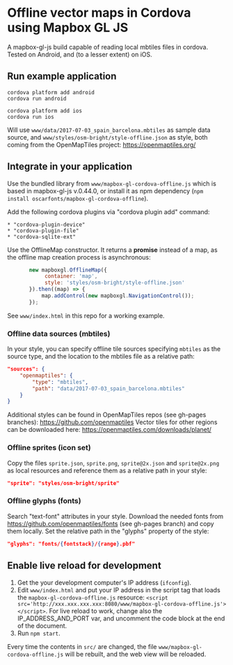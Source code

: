 # Offline vector maps in Cordova using Mapbox GL JS

A mapbox-gl-js build capable of reading local mbtiles files in cordova.
Tested on Android, and (to a lesser extent) on iOS.


## Run example application

```
cordova platform add android
cordova run android
```

```
cordova platform add ios
cordova run ios
```

Will use `www/data/2017-07-03_spain_barcelona.mbtiles` as sample data source, and `www/styles/osm-bright/style-offline.json`
as style, both coming from the OpenMapTiles project: https://openmaptiles.org/


## Integrate in your application

Use the bundled library from `www/mapbox-gl-cordova-offline.js` which is based in mapbox-gl-js v.0.44.0, or install it
as npm dependency (`npm install oscarfonts/mapbox-gl-cordova-offline`).

Add the following cordova plugins via "cordova plugin add" command:

    * "cordova-plugin-device"
    * "cordova-plugin-file"
    * "cordova-sqlite-ext"


Use the OfflineMap constructor. It returns a **promise** instead of a map, as the
offline map creation process is asynchronous:
  
```javascript
       new mapboxgl.OfflineMap({
            container: 'map',
            style: 'styles/osm-bright/style-offline.json'
       }).then((map) => {
           map.addControl(new mapboxgl.NavigationControl());
       });
```

See `www/index.html` in this repo for a working example.


### Offline data sources (mbtiles)

In your style, you can specify offline tile sources specifying `mbtiles` as the source type,
and the location to the mbtiles file as a relative path:

```json
"sources": {
    "openmaptiles": {
        "type": "mbtiles",
        "path": "data/2017-07-03_spain_barcelona.mbtiles"
    }
}
```

Additional styles can be found in OpenMapTiles repos (see gh-pages branches): https://github.com/openmaptiles
Vector tiles for other regions can be downloaded here: https://openmaptiles.com/downloads/planet/


### Offline sprites (icon set) 

Copy the files `sprite.json`, `sprite.png`, `sprite@2x.json` and `sprite@2x.png` as local resources and
reference them as a relative path in your style:

```json
"sprite": "styles/osm-bright/sprite"
```


### Offline glyphs (fonts) 

Search "text-font" attributes in your style. Download the needed fonts from https://github.com/openmaptiles/fonts
(see gh-pages branch) and copy them locally. Set the relative path in the "glyphs" property of the
style:

```json
"glyphs": "fonts/{fontstack}/{range}.pbf"
```


## Enable live reload for development

1. Get the your development computer's IP address (`ifconfig`).
2. Edit `www/index.html` and put your IP address in the script tag that loads the `mapbox-gl-cordova-offline.js` resource:
   `<script src='http://xxx.xxx.xxx.xxx:8080/www/mapbox-gl-cordova-offline.js'></script>`. For live reload to work,
   change also the IP_ADDRESS_AND_PORT var, and uncomment the code block at the end of the document.
3. Run `npm start`.

Every time the contents in `src/` are changed, the file `www/mapbox-gl-cordova-offline.js` will be rebuilt, and the
web view will be reloaded.
